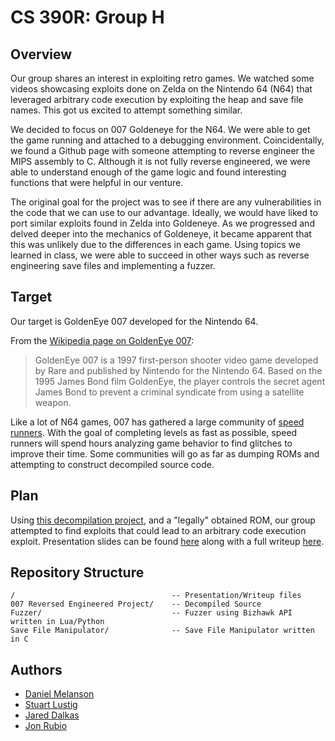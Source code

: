 # CS 390R: Group H

## Overview

Our group shares an interest in exploiting retro games. We watched some videos showcasing exploits done on
Zelda on the Nintendo 64 (N64) that leveraged arbitrary code execution by exploiting the heap and save file
names. This got us excited to attempt something similar.

We decided to focus on 007 Goldeneye for the N64. We were able to get the game running and attached to a
debugging environment. Coincidentally, we found a Github page with someone attempting to reverse engineer
the MIPS assembly to C. Although it is not fully reverse engineered, we were able to understand enough of the
game logic and found interesting functions that were helpful in our venture.

The original goal for the project was to see if there are any vulnerabilities in the code that we can use to our
advantage. Ideally, we would have liked to port similar exploits found in Zelda into Goldeneye. As we
progressed and delved deeper into the mechanics of Goldeneye, it became apparent that this was unlikely due
to the differences in each game. Using topics we learned in class, we were able to succeed in other ways such
as reverse engineering save files and implementing a fuzzer.

## Target

Our target is GoldenEye 007 developed for the Nintendo 64.

From the [Wikipedia page on GoldenEye 007](https://en.wikipedia.org/wiki/GoldenEye_007_(1997_video_game)):

> GoldenEye 007 is a 1997 first-person shooter video game developed by Rare and published by Nintendo for the Nintendo 64. Based on the 1995 James Bond film GoldenEye, the player controls the secret agent James Bond to prevent a criminal syndicate from using a satellite weapon.

Like a lot of N64 games, 007 has gathered a large community of [speed runners](https://rankings.the-elite.net/goldeneye). With the goal of completing levels as fast as possible, speed runners will spend hours analyzing game behavior to find glitches to improve their time. Some communities will go as far as dumping ROMs and attempting to construct decompiled source code.

## Plan

Using [this decompilation project](https://github.com/n64decomp/007), and a "legally" obtained ROM, our group attempted to find exploits that could lead to an arbitrary code execution exploit. Presentation slides can be found [here](https://github.com/daniel-melanson/cs390r-group-h/blob/main/Goldeneye%20007.pptx) along with a full writeup [here](https://github.com/daniel-melanson/cs390r-group-h/blob/main/CS390R%20GoldenEye%20007%20Writeup.pdf).

## Repository Structure

```
/                                   -- Presentation/Writeup files
007 Reversed Engineered Project/    -- Decompiled Source
Fuzzer/                             -- Fuzzer using Bizhawk API written in Lua/Python
Save File Manipulator/              -- Save File Manipulator written in C
```
## Authors

* [Daniel Melanson](https://github.com/daniel-melanson)
* [Stuart Lustig](https://github.com/slustig210)
* [Jared Dalkas](https://github.com/jbdalkas)
* [Jon Rubio](https://github.com/Osyki)

